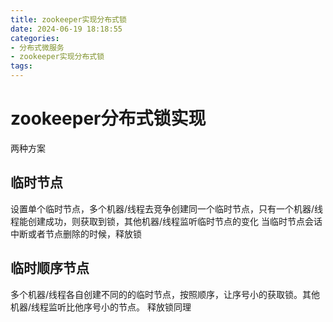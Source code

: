 ```yaml
---
title: zookeeper实现分布式锁
date: 2024-06-19 18:18:55
categories:
- 分布式微服务
- zookeeper实现分布式锁
tags:
---
```


# zookeeper分布式锁实现
两种方案
## 临时节点
设置单个临时节点，多个机器/线程去竞争创建同一个临时节点，只有一个机器/线程能创建成功，则获取到锁，其他机器/线程监听临时节点的变化
当临时节点会话中断或者节点删除的时候，释放锁

## 临时顺序节点
多个机器/线程各自创建不同的的临时节点，按照顺序，让序号小的获取锁。其他机器/线程监听比他序号小的节点。
释放锁同理